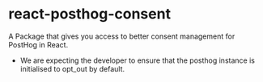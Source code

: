 # react-posthog-consent

A Package that gives you access to better consent management for PostHog in React.

- We are expecting the developer to ensure that the posthog instance is initialised to opt_out by default.
